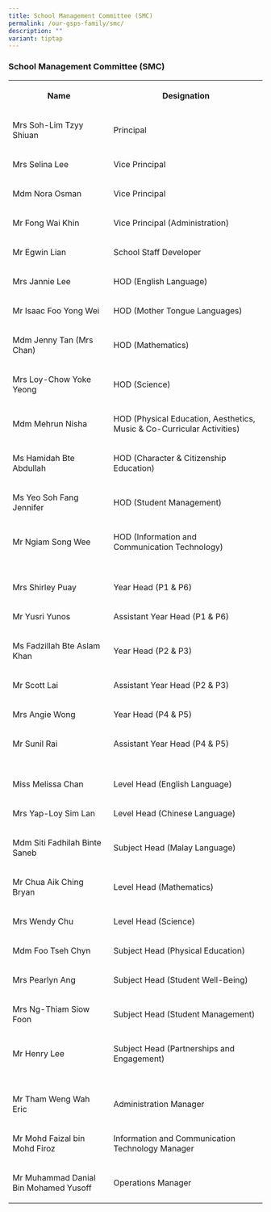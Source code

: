 ```yaml
---
title: School Management Committee (SMC)
permalink: /our-gsps-family/smc/
description: ""
variant: tiptap
---
```

<h3><strong>School Management Committee (SMC)</strong></h3>
<table style="minWidth: 50px">
<colgroup>
<col>
<col>
</colgroup>
<tbody>
<tr>
<th rowspan="1" colspan="1">
<p>Name</p>
</th>
<th rowspan="1" colspan="1">
<p>Designation</p>
</th>
</tr>
<tr>
<td rowspan="1" colspan="1">
<p>Mrs Soh-Lim Tzyy Shiuan</p>
</td>
<td rowspan="1" colspan="1">
<p>Principal</p>
</td>
</tr>
<tr>
<td rowspan="1" colspan="1">
<p>Mrs Selina Lee</p>
</td>
<td rowspan="1" colspan="1">
<p>Vice Principal</p>
</td>
</tr>
<tr>
<td rowspan="1" colspan="1">
<p>Mdm Nora Osman</p>
</td>
<td rowspan="1" colspan="1">
<p>Vice Principal</p>
</td>
</tr>
<tr>
<td rowspan="1" colspan="1">
<p>Mr Fong Wai Khin</p>
</td>
<td rowspan="1" colspan="1">
<p>Vice Principal (Administration)</p>
</td>
</tr>
<tr>
<td rowspan="1" colspan="1">
<p>Mr Egwin Lian</p>
</td>
<td rowspan="1" colspan="1">
<p>School Staff Developer</p>
</td>
</tr>
<tr>
<td rowspan="1" colspan="1">
<p>Mrs Jannie Lee</p>
</td>
<td rowspan="1" colspan="1">
<p>HOD (English Language)</p>
</td>
</tr>
<tr>
<td rowspan="1" colspan="1">
<p>Mr Isaac Foo Yong Wei</p>
</td>
<td rowspan="1" colspan="1">
<p>HOD (Mother Tongue Languages)</p>
</td>
</tr>
<tr>
<td rowspan="1" colspan="1">
<p>Mdm Jenny Tan (Mrs Chan)</p>
</td>
<td rowspan="1" colspan="1">
<p>HOD (Mathematics)</p>
</td>
</tr>
<tr>
<td rowspan="1" colspan="1">
<p>Mrs Loy-Chow Yoke Yeong</p>
</td>
<td rowspan="1" colspan="1">
<p>HOD (Science)</p>
</td>
</tr>
<tr>
<td rowspan="1" colspan="1">
<p>Mdm Mehrun Nisha</p>
</td>
<td rowspan="1" colspan="1">
<p>HOD (Physical Education, Aesthetics, Music &amp; Co-Curricular Activities)</p>
</td>
</tr>
<tr>
<td rowspan="1" colspan="1">
<p>Ms Hamidah Bte Abdullah</p>
</td>
<td rowspan="1" colspan="1">
<p>HOD (Character &amp; Citizenship Education)</p>
</td>
</tr>
<tr>
<td rowspan="1" colspan="1">
<p>Ms Yeo Soh Fang Jennifer</p>
</td>
<td rowspan="1" colspan="1">
<p>HOD (Student Management)</p>
</td>
</tr>
<tr>
<td rowspan="1" colspan="1">
<p>Mr Ngiam Song Wee</p>
</td>
<td rowspan="1" colspan="1">
<p>HOD (Information and Communication Technology)</p>
</td>
</tr>
<tr>
<td rowspan="1" colspan="1">
<p></p>
</td>
<td rowspan="1" colspan="1">
<p></p>
</td>
</tr>
<tr>
<td rowspan="1" colspan="1">
<p>Mrs Shirley Puay</p>
</td>
<td rowspan="1" colspan="1">
<p>Year Head (P1 &amp; P6)</p>
</td>
</tr>
<tr>
<td rowspan="1" colspan="1">
<p>Mr Yusri Yunos</p>
</td>
<td rowspan="1" colspan="1">
<p>Assistant Year Head (P1 &amp; P6)</p>
</td>
</tr>
<tr>
<td rowspan="1" colspan="1">
<p>Ms Fadzillah Bte Aslam Khan</p>
</td>
<td rowspan="1" colspan="1">
<p>Year Head (P2 &amp; P3)</p>
</td>
</tr>
<tr>
<td rowspan="1" colspan="1">
<p>Mr Scott Lai</p>
</td>
<td rowspan="1" colspan="1">
<p>Assistant Year Head (P2 &amp; P3)</p>
</td>
</tr>
<tr>
<td rowspan="1" colspan="1">
<p>Mrs Angie Wong</p>
</td>
<td rowspan="1" colspan="1">
<p>Year Head (P4 &amp; P5)</p>
</td>
</tr>
<tr>
<td rowspan="1" colspan="1">
<p>Mr Sunil Rai</p>
</td>
<td rowspan="1" colspan="1">
<p>Assistant Year Head (P4 &amp; P5)</p>
</td>
</tr>
<tr>
<td rowspan="1" colspan="1">
<p></p>
</td>
<td rowspan="1" colspan="1">
<p></p>
</td>
</tr>
<tr>
<td rowspan="1" colspan="1">
<p>Miss Melissa Chan</p>
</td>
<td rowspan="1" colspan="1">
<p>Level Head (English Language)</p>
</td>
</tr>
<tr>
<td rowspan="1" colspan="1">
<p>Mrs Yap-Loy Sim Lan</p>
</td>
<td rowspan="1" colspan="1">
<p>Level Head (Chinese Language)</p>
</td>
</tr>
<tr>
<td rowspan="1" colspan="1">
<p>Mdm Siti Fadhilah Binte Saneb</p>
</td>
<td rowspan="1" colspan="1">
<p>Subject Head (Malay Language)</p>
</td>
</tr>
<tr>
<td rowspan="1" colspan="1">
<p>Mr Chua Aik Ching Bryan</p>
</td>
<td rowspan="1" colspan="1">
<p>Level Head (Mathematics)</p>
</td>
</tr>
<tr>
<td rowspan="1" colspan="1">
<p>Mrs Wendy Chu</p>
</td>
<td rowspan="1" colspan="1">
<p>Level Head (Science)</p>
</td>
</tr>
<tr>
<td rowspan="1" colspan="1">
<p>Mdm Foo Tseh Chyn</p>
</td>
<td rowspan="1" colspan="1">
<p>Subject Head (Physical Education)</p>
</td>
</tr>
<tr>
<td rowspan="1" colspan="1">
<p>Mrs Pearlyn Ang</p>
</td>
<td rowspan="1" colspan="1">
<p>Subject Head (Student Well-Being)</p>
</td>
</tr>
<tr>
<td rowspan="1" colspan="1">
<p>Mrs Ng-Thiam Siow Foon</p>
</td>
<td rowspan="1" colspan="1">
<p>Subject Head (Student Management)</p>
</td>
</tr>
<tr>
<td rowspan="1" colspan="1">
<p>Mr Henry Lee</p>
</td>
<td rowspan="1" colspan="1">
<p>Subject Head (Partnerships and Engagement)</p>
</td>
</tr>
<tr>
<td rowspan="1" colspan="1">
<p></p>
</td>
<td rowspan="1" colspan="1">
<p></p>
</td>
</tr>
<tr>
<td rowspan="1" colspan="1">
<p>Mr Tham Weng Wah Eric</p>
</td>
<td rowspan="1" colspan="1">
<p>Administration Manager</p>
</td>
</tr>
<tr>
<td rowspan="1" colspan="1">
<p>Mr Mohd Faizal bin Mohd Firoz</p>
</td>
<td rowspan="1" colspan="1">
<p>Information and Communication Technology Manager</p>
</td>
</tr>
<tr>
<td rowspan="1" colspan="1">
<p>Mr Muhammad Danial Bin Mohamed Yusoff</p>
</td>
<td rowspan="1" colspan="1">
<p>Operations Manager</p>
</td>
</tr>
</tbody>
</table>
<p></p>